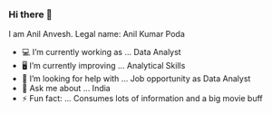 ### Hi there 👋

I am Anil Anvesh. Legal name: Anil Kumar Poda

- 💻  I’m currently working as ... Data Analyst
- 🖥  I’m currently improving ... Analytical Skills
- 🤔  I’m looking for help with ... Job opportunity as Data Analyst
- 💬  Ask me about ... India 
- ⚡ Fun fact: ... Consumes lots of information and a big movie buff
